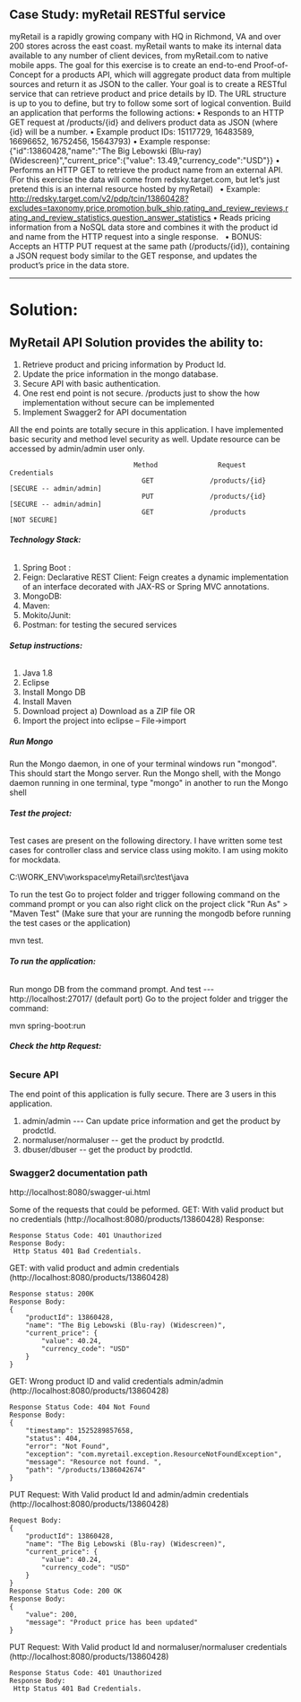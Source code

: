                                               
## __Case Study:  myRetail RESTful service__

myRetail is a rapidly growing company with HQ in Richmond, VA and over 200 stores across the east coast. myRetail wants to make its internal data available to any number of client devices, from myRetail.com to native mobile apps. 
The goal for this exercise is to create an end-to-end Proof-of-Concept for a products API, which will aggregate product data from multiple sources and return it as JSON to the caller. 
Your goal is to create a RESTful service that can retrieve product and price details by ID. The URL structure is up to you to define, but try to follow some sort of logical convention.
Build an application that performs the following actions: 
•	Responds to an HTTP GET request at /products/{id} and delivers product data as JSON (where {id} will be a number. 
•	Example product IDs: 15117729, 16483589, 16696652, 16752456, 15643793) 
•	Example response: {"id":13860428,"name":"The Big Lebowski (Blu-ray) (Widescreen)","current_price":{"value": 13.49,"currency_code":"USD"}}
•	Performs an HTTP GET to retrieve the product name from an external API. (For this exercise the data will come from redsky.target.com, but let’s just pretend this is an internal resource hosted by myRetail)  
•	Example: http://redsky.target.com/v2/pdp/tcin/13860428?excludes=taxonomy,price,promotion,bulk_ship,rating_and_review_reviews,rating_and_review_statistics,question_answer_statistics
•	Reads pricing information from a NoSQL data store and combines it with the product id and name from the HTTP request into a single response.  
•	BONUS: Accepts an HTTP PUT request at the same path (/products/{id}), containing a JSON request body similar to the GET response, and updates the product’s price in the data store.   

*********************************************************************************************************************************
# __Solution:__

## __MyRetail API Solution provides the ability to:__

<ol>
  <li>Retrieve product and pricing information by Product Id.</li>
  <li>Update the price information in the mongo database.</li>
  <li>Secure API with basic authentication.</li>
  <li>One rest end point is not secure. /products just to show the how implementation without secure can be implemented</li>	
  <li>Implement Swagger2 for API documentation</li>
</ol>
All the end points are totally secure in this application. I have implemented basic security and method level security as well. Update resource can be accessed by admin/admin user only.

                                   Method               Request                   Credentials
                                     GET              /products/{id}              [SECURE -- admin/admin]
                                     PUT              /products/{id}              [SECURE -- admin/admin]
					                 GET              /products                   [NOT SECURE]

###### __Technology Stack:__

1. Spring Boot : 
2. Feign: Declarative REST Client: Feign creates a dynamic implementation of an interface decorated with JAX-RS or Spring MVC annotations.
3. MongoDB:
4. Maven:
5. Mokito/Junit:
6. Postman: for testing the secured services

###### __Setup instructions:__

1. Java 1.8
2. Eclipse
3. Install Mongo DB
4. Install Maven 
5. Download project
	a) Download as a ZIP file OR
6. Import the project into eclipse –   File->import

##### Run Mongo

Run the Mongo daemon, in one of your terminal windows run "mongod". This should start the Mongo server.
Run the Mongo shell, with the Mongo daemon running in one terminal, type "mongo" in another to run the Mongo shell

###### __Test the project:__

Test cases are present on the following directory. I have written some test cases for controller class and service class using mokito. I am using mokito for mockdata.

C:\WORK_ENV\workspace\myRetail\src\test\java

To run the test Go to project folder and trigger following command on the command prompt or you can also right click on the project click "Run As" > "Maven Test" (Make sure that your are running the mongodb before running the test cases or the application)

mvn test.

###### __To run the application:__

Run mongo DB from the command prompt.  And test  ---  http://localhost:27017/  (default port)
Go to the project folder and trigger the command:

mvn spring-boot:run 

###### __Check the http Request:__

### Secure API
The end point of this application is fully secure. There are 3 users in this application.
1. admin/admin   --- Can update price information and get the product by prodctId. 
2. normaluser/normaluser  --  get the product by prodctId.
3. dbuser/dbuser  -- get the product by prodctId.

###  Swagger2 documentation path
http://localhost:8080/swagger-ui.html

Some of the requests that could be peformed.
GET: With valid product but no credentials (http://localhost:8080/products/13860428)
Response:

```
Response Status Code: 401 Unauthorized
Response Body:
 Http Status 401 Bad Credentials. 

```


GET: with valid product and admin credentials (http://localhost:8080/products/13860428)

```
Response status: 200K
Response Body:
{
	"productId": 13860428,
	"name": "The Big Lebowski (Blu-ray) (Widescreen)",
	"current_price": {
		"value": 40.24,
		"currency_code": "USD"
	}
}

```


GET: Wrong product ID and valid credentials admin/admin (http://localhost:8080/products/13860428)

```
Response Status Code: 404 Not Found
Response Body:
{
    "timestamp": 1525289857658,
    "status": 404,
    "error": "Not Found",
    "exception": "com.myretail.exception.ResourceNotFoundException",
    "message": "Resource not found. ",
    "path": "/products/1386042674"
}
```


PUT Request: With Valid product Id and admin/admin credentials  (http://localhost:8080/products/13860428)

```
Request Body:
{
	"productId": 13860428,
	"name": "The Big Lebowski (Blu-ray) (Widescreen)",
	"current_price": {
		"value": 40.24,
		"currency_code": "USD"
	}
}
Response Status Code: 200 OK
Response Body: 
{
    "value": 200,
    "message": "Product price has been updated"
}

```


PUT Request: With Valid product Id and normaluser/normaluser credentials  (http://localhost:8080/products/13860428)

```
Response Status Code: 401 Unauthorized
Response Body:
 Http Status 401 Bad Credentials. 
```




